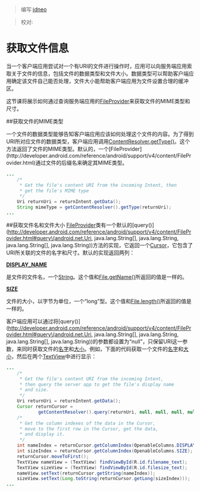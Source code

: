 > 编写:[jdneo](https://github.com/jdneo)

> 校对:

# 获取文件信息

当一个客户端应用尝试对一个有URI的文件进行操作时，应用可以向服务端应用索取关于文件的信息，包括文件的数据类型和文件大小。数据类型可以帮助客户端应用确定该文件自己能否处理，文件大小能帮助客户端应用为文件设置合理的缓冲区。

这节课将展示如何通过查询服务端应用的[FileProvider](http://developer.android.com/reference/android/support/v4/content/FileProvider.html)来获取文件的MIME类型和尺寸。

##获取文件的MIME类型

一个文件的数据类型能够告知客户端应用应该如何处理这个文件的内容。为了得到URI所对应文件的数据类型，客户端应用调用[ContentResolver.getType()](http://developer.android.com/reference/android/content/ContentResolver.html#getType\(android.net.Uri\))。这个方法返回了文件的MIME类型。默认的，一个[FileProvider](http://developer.android.com/reference/android/support/v4/content/FileProvider.html)通过文件的后缀名来确定其MIME类型。

```java
...
    /*
     * Get the file's content URI from the incoming Intent, then
     * get the file's MIME type
     */
    Uri returnUri = returnIntent.getData();
    String mimeType = getContentResolver().getType(returnUri);
...
```

##获取文件名和文件大小
[FileProvider](http://developer.android.com/reference/android/support/v4/content/FileProvider.html)类有一个默认的[query()](http://developer.android.com/reference/android/support/v4/content/FileProvider.html#query\(android.net.Uri, java.lang.String[], java.lang.String, java.lang.String[], java.lang.String\))方法的实现，它返回一个[Cursor](http://developer.android.com/reference/android/database/Cursor.html)，它包含了URI所关联的文件的名字和尺寸。默认的实现返回两列：

[**DISPLAY_NAME**](http://developer.android.com/reference/android/provider/OpenableColumns.html#DISPLAY_NAME)

是文件的文件名，一个[String](http://developer.android.com/reference/java/lang/String.html)。这个值和[File.getName()](http://developer.android.com/reference/java/io/File.html#getName\(\))所返回的值是一样的。

[**SIZE**](http://developer.android.com/reference/android/provider/OpenableColumns.html#SIZE)

文件的大小，以字节为单位，一个“long”型。这个值和[File.length()](http://developer.android.com/reference/java/io/File.html#length\(\))所返回的值是一样的。

客户端应用可以通过将[query()](http://developer.android.com/reference/android/support/v4/content/FileProvider.html#query\(android.net.Uri, java.lang.String[], java.lang.String, java.lang.String[], java.lang.String\))的参数都设置为“null”，只保留URI这一参数，来同时获取文件的[名字](http://developer.android.com/reference/android/provider/OpenableColumns.html#DISPLAY_NAME)和[大小](http://developer.android.com/reference/android/provider/OpenableColumns.html#SIZE)。例如，下面的代码获取一个文件的[名字](http://developer.android.com/reference/android/provider/OpenableColumns.html#DISPLAY_NAME)和[大小](http://developer.android.com/reference/android/provider/OpenableColumns.html#SIZE)，然后在两个[TextView](http://developer.android.com/reference/android/widget/TextView.html)中进行显示：

```java
...
    /*
     * Get the file's content URI from the incoming Intent,
     * then query the server app to get the file's display name
     * and size.
     */
    Uri returnUri = returnIntent.getData();
    Cursor returnCursor =
            getContentResolver().query(returnUri, null, null, null, null);
    /*
     * Get the column indexes of the data in the Cursor,
     * move to the first row in the Cursor, get the data,
     * and display it.
     */
    int nameIndex = returnCursor.getColumnIndex(OpenableColumns.DISPLAY_NAME);
    int sizeIndex = returnCursor.getColumnIndex(OpenableColumns.SIZE);
    returnCursor.moveToFirst();
    TextView nameView = (TextView) findViewById(R.id.filename_text);
    TextView sizeView = (TextView) findViewById(R.id.filesize_text);
    nameView.setText(returnCursor.getString(nameIndex));
    sizeView.setText(Long.toString(returnCursor.getLong(sizeIndex)));
...
```
